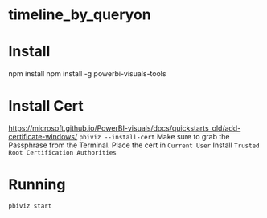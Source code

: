 # timeline_by_queryon

# Install
npm install
npm install -g powerbi-visuals-tools

# Install Cert
https://microsoft.github.io/PowerBI-visuals/docs/quickstarts_old/add-certificate-windows/
`pbiviz --install-cert`
Make sure to grab the Passphrase from the Terminal.
Place the cert in `Current User`
Install `Trusted Root Certification Authorities`

# Running
`pbiviz start`
